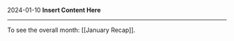 2024-01-10
__Insert Content Here__
_______________________
To see the overall month: [[January Recap]].